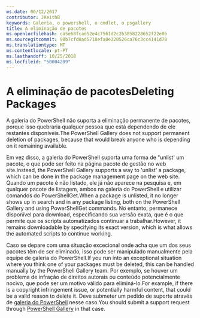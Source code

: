 ```yaml
---
ms.date: 06/12/2017
contributor: JKeithB
keywords: Galeria, o powershell, o cmdlet, o psgallery
title: A eliminação de pacotes
ms.openlocfilehash: ca5e68fcad52e4c7561d2c2b3858228652f22e0b
ms.sourcegitcommit: 98b7cfd8ad5718efa8e320526ca76c3cc4141d78
ms.translationtype: MT
ms.contentlocale: pt-PT
ms.lasthandoff: 10/25/2018
ms.locfileid: "50004209"
---
```

# <a name="deleting-packages"></a><span data-ttu-id="83159-103">A eliminação de pacotes</span><span class="sxs-lookup"><span data-stu-id="83159-103">Deleting Packages</span></span>

<span data-ttu-id="83159-104">A galeria do PowerShell não suporta a eliminação permanente de pacotes, porque isso quebraria qualquer pessoa que está dependendo de ele restantes disponíveis.</span><span class="sxs-lookup"><span data-stu-id="83159-104">The PowerShell Gallery does not support permanent deletion of packages, because that would break anyone who is depending on it remaining available.</span></span>

<span data-ttu-id="83159-105">Em vez disso, a galeria do PowerShell suporta uma forma de "unlist' um pacote, o que pode ser feito na página pacote de gestão no web site.</span><span class="sxs-lookup"><span data-stu-id="83159-105">Instead, the PowerShell Gallery supports a way to 'unlist' a package, which can be done in the package management page on the web site.</span></span>
<span data-ttu-id="83159-106">Quando um pacote é não listado, ele já não aparece na pesquisa e, em qualquer pacote de listagem, ambos na galeria do PowerShell e utilizar comandos do PowerShellGet.</span><span class="sxs-lookup"><span data-stu-id="83159-106">When a package is unlisted, it no longer shows up in search and in any package listing, both on the PowerShell Gallery and using PowerShellGet commands.</span></span>
<span data-ttu-id="83159-107">No entanto, permanece disponível para download, especificando sua versão exata, que é o que permite que os scripts automatizados continuar a trabalhar.</span><span class="sxs-lookup"><span data-stu-id="83159-107">However, it remains downloadable by specifying its exact version, which is what allows the automated scripts to continue working.</span></span>

<span data-ttu-id="83159-108">Caso se depare com uma situação excecional onde acha que um dos seus pacotes têm de ser eliminado, isso pode ser manipulado manualmente pela equipe de galeria do PowerShell.</span><span class="sxs-lookup"><span data-stu-id="83159-108">If you run into an exceptional situation where you think one of your packages must be deleted, this can be handled manually by the PowerShell Gallery team.</span></span>
<span data-ttu-id="83159-109">Por exemplo, se houver um problema de infração de direitos autorais ou conteúdo potencialmente nocivo, que pode ser um motivo válido para eliminá-lo.</span><span class="sxs-lookup"><span data-stu-id="83159-109">For example, if there is a copyright infringement issue, or potentially harmful content, that could be a valid reason to delete it.</span></span>
<span data-ttu-id="83159-110">Deve submeter um pedido de suporte através de [galeria do PowerShell](http://www.PowerShellGallery.com) nesse caso.</span><span class="sxs-lookup"><span data-stu-id="83159-110">You should submit a support request through [PowerShell Gallery](http://www.PowerShellGallery.com) in that case.</span></span>

